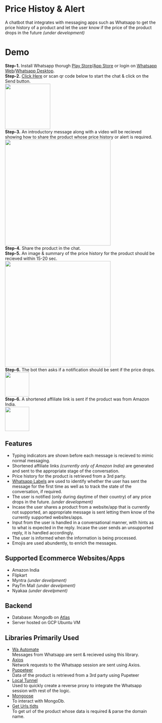 # Price Histoy & Alert

A chatbot that integrates with messaging apps such as Whatsapp to get the price history of a product and let the user know if the price of the product drops in the future _(under development)_

# Demo

**Step-1.** Install Whatsapp thorugh [Play Store](https://play.google.com/store/apps/details?id=com.whatsapp&hl=en_IN&gl=US)/[App Store](https://apps.apple.com/in/app/whatsapp-messenger/id310633997) or login on [Whatsapp Web](https://web.whatsapp.com/)/[Whatsapp Desktop](https://www.whatsapp.com/download).<br>
**Step-2.** [Click Here](https://wa.me/message/UV723AOEQM55A1) or scan qr code below to start the chat & click on the Send button.<br>
<img src="https://storage.googleapis.com/is-price-right/qr-code.jpg" height="150"><br>
**Step-3.** An introductory message along with a video will be recieved showing how to share the product whose price history or alert is required.<br>
<img src="https://storage.googleapis.com/is-price-right/intro-mssg.jpg" height="350"><br>
**Step-4.** Share the product in the chat.<br>
**Step-5.** An image & summary of the price history for the product should be recieved within 15-20 sec.<br>
<img src="https://storage.googleapis.com/is-price-right/price-graph.jpg" height="350"><br>
**Step-6.** The bot then asks if a notification should be sent if the price drops.<br>
<img src="https://storage.googleapis.com/is-price-right/recieve-notification.jpg" height="80"><br>
**Step-6.** A shortened affiliate link is sent if the product was from Amazon India.<br>
<img src="https://storage.googleapis.com/is-price-right/affiliate-link.jpg" height="80"><br>

## Features

-   Typing indicators are shown before each message is recieved to mimic normal messaging.
-   Shortened affiliate links _(currently only of Amazon India)_ are generated and sent to the appropriate stage of the conversation.
-   Price history for the product is retrieved from a 3rd party.
-   [Whatsapp Labels](https://faq.whatsapp.com/smba/chats/using-labels/?lang=en) are used to identify whether the user has sent the message for the first time as well as to track the state of the conversation, if required.
-   The user is notified (only during daytime of their country) of any price drops in the future. _(under development)_
-   Incase the user shares a product from a website/app that is currently not supported, an appropriate message is sent letting them know of the currently supported websites/apps.
-   Input from the user is handled in a conversational manner, with hints as to what is expected in the reply. Incase the user sends an unsupported reply, it is handled accordingly.
-   The user is informed when the information is being processed.
-   Emojis are used abundently, to enrich the messages.

## Supported Ecommerce Websites/Apps

-   Amazon India
-   Flipkart
-   Myntra _(under develpment)_
-   PayTm Mall _(under develpment)_
-   Nyakaa _(under develpment)_

## Backend

-   Database: Mongodb on [Atlas](https://www.mongodb.com/cloud/atlas)
-   Server hosted on GCP Ubuntu VM

## Libraries Primarily Used

-   [Wa Automate](https://www.npmjs.com/package/@open-wa/wa-automate)<br>
    Messages from Whatsapp are sent & recieved using this library.
-   [Axios](https://www.npmjs.com/package/axios)<br>
    Network requests to the Whatsapp session are sent using Axios.
-   [Puppeteer]()<br>
    Data of the product is retrieved from a 3rd party using Pupeteer
-   [Local Tunnel]()<br>
    Used to quickly create a reverse proxy to integrate the Whatsapp session with rest of the logic.
-   [Mongoose](https://www.npmjs.com/package/mongoose)<br>
    To interact with MongoDb.
-   [Get Urls](https://www.npmjs.com/package/get-urls),[tldts](https://www.npmjs.com/package/tldts)<br>
    To get url of the product whose data is required & parse the domain name.
